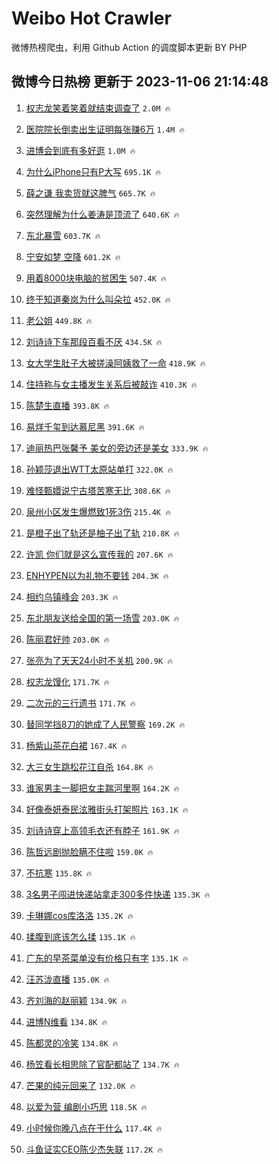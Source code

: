 # Weibo Hot Crawler 



微博热榜爬虫，利用 Github Action 的调度脚本更新 BY PHP 


## 微博今日热榜 更新于 2023-11-06 21:14:48 
1. [权志龙笑着笑着就结束调查了](https://s.weibo.com/weibo?q=%23%E6%9D%83%E5%BF%97%E9%BE%99%E7%AC%91%E7%9D%80%E7%AC%91%E7%9D%80%E5%B0%B1%E7%BB%93%E6%9D%9F%E8%B0%83%E6%9F%A5%E4%BA%86%23&t=31&band_rank=1&Refer=top) `2.0M 🔥` 

1. [医院院长倒卖出生证明每张赚6万](https://s.weibo.com/weibo?q=%23%E5%8C%BB%E9%99%A2%E9%99%A2%E9%95%BF%E5%80%92%E5%8D%96%E5%87%BA%E7%94%9F%E8%AF%81%E6%98%8E%E6%AF%8F%E5%BC%A0%E8%B5%9A6%E4%B8%87%23&t=31&band_rank=2&Refer=top) `1.4M 🔥` 

1. [进博会到底有多好逛](https://s.weibo.com/weibo?q=%23%E8%BF%9B%E5%8D%9A%E4%BC%9A%E5%88%B0%E5%BA%95%E6%9C%89%E5%A4%9A%E5%A5%BD%E9%80%9B%23&t=31&band_rank=3&Refer=top) `1.0M 🔥` 

1. [为什么iPhone只有P大写](https://s.weibo.com/weibo?q=%E4%B8%BA%E4%BB%80%E4%B9%88iPhone%E5%8F%AA%E6%9C%89P%E5%A4%A7%E5%86%99&t=31&band_rank=4&Refer=top) `695.1K 🔥` 

1. [薛之谦 我卖货就这脾气](https://s.weibo.com/weibo?q=%E8%96%9B%E4%B9%8B%E8%B0%A6%20%E6%88%91%E5%8D%96%E8%B4%A7%E5%B0%B1%E8%BF%99%E8%84%BE%E6%B0%94&t=31&band_rank=5&Refer=top) `665.7K 🔥` 

1. [突然理解为什么姜涛是顶流了](https://s.weibo.com/weibo?q=%23%E7%AA%81%E7%84%B6%E7%90%86%E8%A7%A3%E4%B8%BA%E4%BB%80%E4%B9%88%E5%A7%9C%E6%B6%9B%E6%98%AF%E9%A1%B6%E6%B5%81%E4%BA%86%23&t=31&band_rank=6&Refer=top) `640.6K 🔥` 

1. [东北暴雪](https://s.weibo.com/weibo?q=%23%E4%B8%9C%E5%8C%97%E6%9A%B4%E9%9B%AA%23&t=31&band_rank=7&Refer=top) `603.7K 🔥` 

1. [宁安如梦 空降](https://s.weibo.com/weibo?q=%E5%AE%81%E5%AE%89%E5%A6%82%E6%A2%A6%20%E7%A9%BA%E9%99%8D&t=31&band_rank=8&Refer=top) `601.2K 🔥` 

1. [用着8000块电脑的贫困生](https://s.weibo.com/weibo?q=%E7%94%A8%E7%9D%808000%E5%9D%97%E7%94%B5%E8%84%91%E7%9A%84%E8%B4%AB%E5%9B%B0%E7%94%9F&t=31&band_rank=9&Refer=top) `507.4K 🔥` 

1. [终于知道秦岚为什么叫朵拉](https://s.weibo.com/weibo?q=%E7%BB%88%E4%BA%8E%E7%9F%A5%E9%81%93%E7%A7%A6%E5%B2%9A%E4%B8%BA%E4%BB%80%E4%B9%88%E5%8F%AB%E6%9C%B5%E6%8B%89&t=31&band_rank=10&Refer=top) `452.0K 🔥` 

1. [老公姐](https://s.weibo.com/weibo?q=%E8%80%81%E5%85%AC%E5%A7%90&t=31&band_rank=11&Refer=top) `449.8K 🔥` 

1. [刘诗诗下车那段百看不厌](https://s.weibo.com/weibo?q=%E5%88%98%E8%AF%97%E8%AF%97%E4%B8%8B%E8%BD%A6%E9%82%A3%E6%AE%B5%E7%99%BE%E7%9C%8B%E4%B8%8D%E5%8E%8C&t=31&band_rank=12&Refer=top) `434.5K 🔥` 

1. [女大学生肚子大被搓澡阿姨救了一命](https://s.weibo.com/weibo?q=%23%E5%A5%B3%E5%A4%A7%E5%AD%A6%E7%94%9F%E8%82%9A%E5%AD%90%E5%A4%A7%E8%A2%AB%E6%90%93%E6%BE%A1%E9%98%BF%E5%A7%A8%E6%95%91%E4%BA%86%E4%B8%80%E5%91%BD%23&t=31&band_rank=13&Refer=top) `418.9K 🔥` 

1. [住持称与女主播发生关系后被敲诈](https://s.weibo.com/weibo?q=%23%E4%BD%8F%E6%8C%81%E7%A7%B0%E4%B8%8E%E5%A5%B3%E4%B8%BB%E6%92%AD%E5%8F%91%E7%94%9F%E5%85%B3%E7%B3%BB%E5%90%8E%E8%A2%AB%E6%95%B2%E8%AF%88%23&t=31&band_rank=14&Refer=top) `410.3K 🔥` 

1. [陈楚生直播](https://s.weibo.com/weibo?q=%E9%99%88%E6%A5%9A%E7%94%9F%E7%9B%B4%E6%92%AD&t=31&band_rank=15&Refer=top) `393.8K 🔥` 

1. [易烊千玺到达慕尼黑](https://s.weibo.com/weibo?q=%23%E6%98%93%E7%83%8A%E5%8D%83%E7%8E%BA%E5%88%B0%E8%BE%BE%E6%85%95%E5%B0%BC%E9%BB%91%23&t=31&band_rank=16&Refer=top) `391.6K 🔥` 

1. [迪丽热巴张馨予 美女的旁边还是美女](https://s.weibo.com/weibo?q=%E8%BF%AA%E4%B8%BD%E7%83%AD%E5%B7%B4%E5%BC%A0%E9%A6%A8%E4%BA%88%20%E7%BE%8E%E5%A5%B3%E7%9A%84%E6%97%81%E8%BE%B9%E8%BF%98%E6%98%AF%E7%BE%8E%E5%A5%B3&t=31&band_rank=17&Refer=top) `333.9K 🔥` 

1. [孙颖莎退出WTT太原站单打](https://s.weibo.com/weibo?q=%E5%AD%99%E9%A2%96%E8%8E%8E%E9%80%80%E5%87%BAWTT%E5%A4%AA%E5%8E%9F%E7%AB%99%E5%8D%95%E6%89%93&t=31&band_rank=18&Refer=top) `322.0K 🔥` 

1. [难怪甄嬛说宁古塔苦寒无比](https://s.weibo.com/weibo?q=%23%E9%9A%BE%E6%80%AA%E7%94%84%E5%AC%9B%E8%AF%B4%E5%AE%81%E5%8F%A4%E5%A1%94%E8%8B%A6%E5%AF%92%E6%97%A0%E6%AF%94%23&t=31&band_rank=19&Refer=top) `308.6K 🔥` 

1. [泉州小区发生爆燃致1死3伤](https://s.weibo.com/weibo?q=%23%E6%B3%89%E5%B7%9E%E5%B0%8F%E5%8C%BA%E5%8F%91%E7%94%9F%E7%88%86%E7%87%83%E8%87%B41%E6%AD%BB3%E4%BC%A4%23&t=31&band_rank=20&Refer=top) `215.4K 🔥` 

1. [是橙子出了轨还是柚子出了轨](https://s.weibo.com/weibo?q=%23%E6%98%AF%E6%A9%99%E5%AD%90%E5%87%BA%E4%BA%86%E8%BD%A8%E8%BF%98%E6%98%AF%E6%9F%9A%E5%AD%90%E5%87%BA%E4%BA%86%E8%BD%A8%23&t=31&band_rank=21&Refer=top) `210.8K 🔥` 

1. [许凯 你们就是这么宣传我的](https://s.weibo.com/weibo?q=%E8%AE%B8%E5%87%AF%20%E4%BD%A0%E4%BB%AC%E5%B0%B1%E6%98%AF%E8%BF%99%E4%B9%88%E5%AE%A3%E4%BC%A0%E6%88%91%E7%9A%84&t=31&band_rank=22&Refer=top) `207.6K 🔥` 

1. [ENHYPEN以为礼物不要钱](https://s.weibo.com/weibo?q=ENHYPEN%E4%BB%A5%E4%B8%BA%E7%A4%BC%E7%89%A9%E4%B8%8D%E8%A6%81%E9%92%B1&t=31&band_rank=23&Refer=top) `204.3K 🔥` 

1. [相约乌镇峰会](https://s.weibo.com/weibo?q=%23%E7%9B%B8%E7%BA%A6%E4%B9%8C%E9%95%87%E5%B3%B0%E4%BC%9A%23&t=31&band_rank=24&Refer=top) `203.3K 🔥` 

1. [东北朋友送给全国的第一场雪](https://s.weibo.com/weibo?q=%23%E4%B8%9C%E5%8C%97%E6%9C%8B%E5%8F%8B%E9%80%81%E7%BB%99%E5%85%A8%E5%9B%BD%E7%9A%84%E7%AC%AC%E4%B8%80%E5%9C%BA%E9%9B%AA%23&t=31&band_rank=25&Refer=top) `203.0K 🔥` 

1. [陈丽君好帅](https://s.weibo.com/weibo?q=%23%E9%99%88%E4%B8%BD%E5%90%9B%E5%A5%BD%E5%B8%85%23&t=31&band_rank=26&Refer=top) `203.0K 🔥` 

1. [张亮为了天天24小时不关机](https://s.weibo.com/weibo?q=%23%E5%BC%A0%E4%BA%AE%E4%B8%BA%E4%BA%86%E5%A4%A9%E5%A4%A924%E5%B0%8F%E6%97%B6%E4%B8%8D%E5%85%B3%E6%9C%BA%23&t=31&band_rank=27&Refer=top) `200.9K 🔥` 

1. [权志龙馒化](https://s.weibo.com/weibo?q=%23%E6%9D%83%E5%BF%97%E9%BE%99%E9%A6%92%E5%8C%96%23&t=31&band_rank=28&Refer=top) `171.7K 🔥` 

1. [二次元的三行遗书](https://s.weibo.com/weibo?q=%E4%BA%8C%E6%AC%A1%E5%85%83%E7%9A%84%E4%B8%89%E8%A1%8C%E9%81%97%E4%B9%A6&t=31&band_rank=29&Refer=top) `171.7K 🔥` 

1. [替同学挡8刀的她成了人民警察](https://s.weibo.com/weibo?q=%23%E6%9B%BF%E5%90%8C%E5%AD%A6%E6%8C%A18%E5%88%80%E7%9A%84%E5%A5%B9%E6%88%90%E4%BA%86%E4%BA%BA%E6%B0%91%E8%AD%A6%E5%AF%9F%23&t=31&band_rank=30&Refer=top) `169.2K 🔥` 

1. [杨紫山茶花白裙](https://s.weibo.com/weibo?q=%23%E6%9D%A8%E7%B4%AB%E5%B1%B1%E8%8C%B6%E8%8A%B1%E7%99%BD%E8%A3%99%23&t=31&band_rank=31&Refer=top) `167.4K 🔥` 

1. [大三女生跳松花江自杀](https://s.weibo.com/weibo?q=%23%E5%A4%A7%E4%B8%89%E5%A5%B3%E7%94%9F%E8%B7%B3%E6%9D%BE%E8%8A%B1%E6%B1%9F%E8%87%AA%E6%9D%80%23&t=31&band_rank=32&Refer=top) `164.8K 🔥` 

1. [谁家男主一脚把女主踹河里啊](https://s.weibo.com/weibo?q=%23%E8%B0%81%E5%AE%B6%E7%94%B7%E4%B8%BB%E4%B8%80%E8%84%9A%E6%8A%8A%E5%A5%B3%E4%B8%BB%E8%B8%B9%E6%B2%B3%E9%87%8C%E5%95%8A%23&t=31&band_rank=33&Refer=top) `164.2K 🔥` 

1. [好像泰妍泰民泫雅街头打架照片](https://s.weibo.com/weibo?q=%E5%A5%BD%E5%83%8F%E6%B3%B0%E5%A6%8D%E6%B3%B0%E6%B0%91%E6%B3%AB%E9%9B%85%E8%A1%97%E5%A4%B4%E6%89%93%E6%9E%B6%E7%85%A7%E7%89%87&t=31&band_rank=34&Refer=top) `163.1K 🔥` 

1. [刘诗诗穿上高领毛衣还有脖子](https://s.weibo.com/weibo?q=%23%E5%88%98%E8%AF%97%E8%AF%97%E7%A9%BF%E4%B8%8A%E9%AB%98%E9%A2%86%E6%AF%9B%E8%A1%A3%E8%BF%98%E6%9C%89%E8%84%96%E5%AD%90%23&t=31&band_rank=35&Refer=top) `161.9K 🔥` 

1. [陈哲远剧抛脸瞒不住啦](https://s.weibo.com/weibo?q=%E9%99%88%E5%93%B2%E8%BF%9C%E5%89%A7%E6%8A%9B%E8%84%B8%E7%9E%92%E4%B8%8D%E4%BD%8F%E5%95%A6&t=31&band_rank=36&Refer=top) `159.0K 🔥` 

1. [不抗寒](https://s.weibo.com/weibo?q=%E4%B8%8D%E6%8A%97%E5%AF%92&t=31&band_rank=37&Refer=top) `135.8K 🔥` 

1. [3名男子闯进快递站拿走300多件快递](https://s.weibo.com/weibo?q=%233%E5%90%8D%E7%94%B7%E5%AD%90%E9%97%AF%E8%BF%9B%E5%BF%AB%E9%80%92%E7%AB%99%E6%8B%BF%E8%B5%B0300%E5%A4%9A%E4%BB%B6%E5%BF%AB%E9%80%92%23&t=31&band_rank=38&Refer=top) `135.3K 🔥` 

1. [卡琳娜cos库洛洛](https://s.weibo.com/weibo?q=%E5%8D%A1%E7%90%B3%E5%A8%9Ccos%E5%BA%93%E6%B4%9B%E6%B4%9B&t=31&band_rank=39&Refer=top) `135.2K 🔥` 

1. [揉腹到底该怎么揉](https://s.weibo.com/weibo?q=%E6%8F%89%E8%85%B9%E5%88%B0%E5%BA%95%E8%AF%A5%E6%80%8E%E4%B9%88%E6%8F%89&t=31&band_rank=40&Refer=top) `135.1K 🔥` 

1. [广东的早茶菜单没有价格只有字](https://s.weibo.com/weibo?q=%23%E5%B9%BF%E4%B8%9C%E7%9A%84%E6%97%A9%E8%8C%B6%E8%8F%9C%E5%8D%95%E6%B2%A1%E6%9C%89%E4%BB%B7%E6%A0%BC%E5%8F%AA%E6%9C%89%E5%AD%97%23&t=31&band_rank=41&Refer=top) `135.1K 🔥` 

1. [汪苏泷直播](https://s.weibo.com/weibo?q=%E6%B1%AA%E8%8B%8F%E6%B3%B7%E7%9B%B4%E6%92%AD&t=31&band_rank=42&Refer=top) `135.0K 🔥` 

1. [齐刘海的赵丽颖](https://s.weibo.com/weibo?q=%E9%BD%90%E5%88%98%E6%B5%B7%E7%9A%84%E8%B5%B5%E4%B8%BD%E9%A2%96&t=31&band_rank=43&Refer=top) `134.9K 🔥` 

1. [进博N维看](https://s.weibo.com/weibo?q=%23%E8%BF%9B%E5%8D%9AN%E7%BB%B4%E7%9C%8B%23&t=31&band_rank=44&Refer=top) `134.8K 🔥` 

1. [陈都灵的冷笑](https://s.weibo.com/weibo?q=%23%E9%99%88%E9%83%BD%E7%81%B5%E7%9A%84%E5%86%B7%E7%AC%91%23&t=31&band_rank=45&Refer=top) `134.8K 🔥` 

1. [杨笠看长相思除了官配都站了](https://s.weibo.com/weibo?q=%E6%9D%A8%E7%AC%A0%E7%9C%8B%E9%95%BF%E7%9B%B8%E6%80%9D%E9%99%A4%E4%BA%86%E5%AE%98%E9%85%8D%E9%83%BD%E7%AB%99%E4%BA%86&t=31&band_rank=46&Refer=top) `134.7K 🔥` 

1. [芒果的纯元回来了](https://s.weibo.com/weibo?q=%E8%8A%92%E6%9E%9C%E7%9A%84%E7%BA%AF%E5%85%83%E5%9B%9E%E6%9D%A5%E4%BA%86&t=31&band_rank=47&Refer=top) `132.0K 🔥` 

1. [以爱为营 编剧小巧思](https://s.weibo.com/weibo?q=%E4%BB%A5%E7%88%B1%E4%B8%BA%E8%90%A5%20%E7%BC%96%E5%89%A7%E5%B0%8F%E5%B7%A7%E6%80%9D&t=31&band_rank=48&Refer=top) `118.5K 🔥` 

1. [小时候你晚八点在干什么](https://s.weibo.com/weibo?q=%23%E5%B0%8F%E6%97%B6%E5%80%99%E4%BD%A0%E6%99%9A%E5%85%AB%E7%82%B9%E5%9C%A8%E5%B9%B2%E4%BB%80%E4%B9%88%23&t=31&band_rank=49&Refer=top) `117.4K 🔥` 

1. [斗鱼证实CEO陈少杰失联](https://s.weibo.com/weibo?q=%23%E6%96%97%E9%B1%BC%E8%AF%81%E5%AE%9ECEO%E9%99%88%E5%B0%91%E6%9D%B0%E5%A4%B1%E8%81%94%23&t=31&band_rank=50&Refer=top) `117.2K 🔥` 

